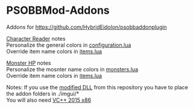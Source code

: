 # PSOBBMod-Addons
Addons for https://github.com/HybridEidolon/psobbaddonplugin

[Character Reader](https://github.com/Solybum/PSOBBMod-Addons/tree/master/imgui/Character%20Reader) notes  
Personalize the general colors in [configuration.lua](https://github.com/Solybum/PSOBBMod-Addons/blob/master/imgui/Character%20Reader/configuration.lua)  
Override item name colors in [items.lua](https://github.com/Solybum/PSOBBMod-Addons/blob/master/imgui/lib/items.lua)  
  
[Monster HP](https://github.com/Solybum/PSOBBMod-Addons/tree/master/imgui/Monster%20HP) notes  
Personalize the mosnter name colors in [monsters.lua](https://github.com/Solybum/PSOBBMod-Addons/blob/master/imgui/Monster%20HP/monsters.lua)  
Override item name colors in [items.lua](https://github.com/Solybum/PSOBBMod-Addons/blob/master/imgui/Character%20Reader/items.lua)  

Notes:
If you use the [modified DLL](https://github.com/Solybum/PSOBBMod-Addons/raw/master/bin/dinput8.dll) from this repository you have to place the addon folders in ./imgui/\*  
You will also need [VC++ 2015 x86](https://www.microsoft.com/en-us/download/details.aspx?id=53840)  
